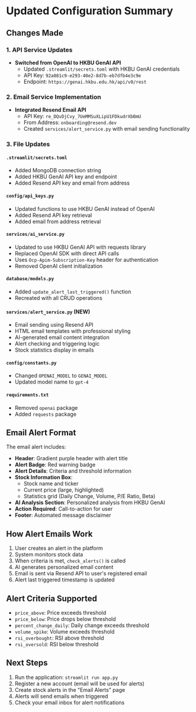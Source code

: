 # Updated Configuration Summary

## Changes Made

### 1. API Service Updates
- **Switched from OpenAI to HKBU GenAI API**
  - Updated `.streamlit/secrets.toml` with HKBU GenAI credentials
  - API Key: `92a081c9-e293-40e2-8d7b-eb7dfb4e3c9e`
  - Endpoint: `https://genai.hkbu.edu.hk/api/v0/rest`

### 2. Email Service Implementation
- **Integrated Resend Email API**
  - API Key: `re_DQvDjCvy_7UeMMSuXLipU1FDkudrXbBmU`
  - From Address: `onboarding@resend.dev`
  - Created `services/alert_service.py` with email sending functionality

### 3. File Updates

#### `.streamlit/secrets.toml`
- Added MongoDB connection string
- Added HKBU GenAI API key and endpoint
- Added Resend API key and email from address

#### `config/api_keys.py`
- Updated functions to use HKBU GenAI instead of OpenAI
- Added Resend API key retrieval
- Added email from address retrieval

#### `services/ai_service.py`
- Updated to use HKBU GenAI API with requests library
- Replaced OpenAI SDK with direct API calls
- Uses `Ocp-Apim-Subscription-Key` header for authentication
- Removed OpenAI client initialization

#### `database/models.py`
- Added `update_alert_last_triggered()` function
- Recreated with all CRUD operations

#### `services/alert_service.py` (NEW)
- Email sending using Resend API
- HTML email templates with professional styling
- AI-generated email content integration
- Alert checking and triggering logic
- Stock statistics display in emails

#### `config/constants.py`
- Changed `OPENAI_MODEL` to `GENAI_MODEL`
- Updated model name to `gpt-4`

#### `requirements.txt`
- Removed `openai` package
- Added `requests` package

## Email Alert Format

The email alert includes:
- **Header**: Gradient purple header with alert title
- **Alert Badge**: Red warning badge
- **Alert Details**: Criteria and threshold information
- **Stock Information Box**:
  - Stock name and ticker
  - Current price (large, highlighted)
  - Statistics grid (Daily Change, Volume, P/E Ratio, Beta)
- **AI Analysis Section**: Personalized analysis from HKBU GenAI
- **Action Required**: Call-to-action for user
- **Footer**: Automated message disclaimer

## How Alert Emails Work

1. User creates an alert in the platform
2. System monitors stock data
3. When criteria is met, `check_alerts()` is called
4. AI generates personalized email content
5. Email is sent via Resend API to user's registered email
6. Alert last triggered timestamp is updated

## Alert Criteria Supported

- `price_above`: Price exceeds threshold
- `price_below`: Price drops below threshold
- `percent_change_daily`: Daily change exceeds threshold
- `volume_spike`: Volume exceeds threshold
- `rsi_overbought`: RSI above threshold
- `rsi_oversold`: RSI below threshold

## Next Steps

1. Run the application: `streamlit run app.py`
2. Register a new account (email will be used for alerts)
3. Create stock alerts in the "Email Alerts" page
4. Alerts will send emails when triggered
5. Check your email inbox for alert notifications
